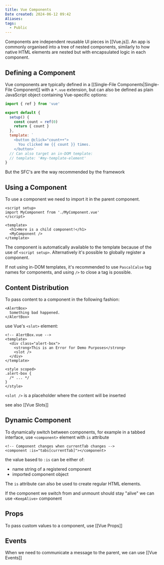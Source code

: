 ```yaml
---
title: Vue Components
Date created: 2024-06-12 09:42
Aliases:
tags: 
  - Public
---
```


Components are independent reusable UI pieces in [[Vue.js]]. An app is commonly organised into a tree of nested components, similarly to how native HTML elements are nested but with encapsulated logic in each component.

## Defining a Component
Vue components are typically defined in a [[Single-File Components|Single-File Component]] with a `*.vue` extension, but can also be defined as plain JavaScript object containing Vue-specific options:
```js
import { ref } from 'vue'

export default {
  setup() {
    const count = ref(0)
    return { count }
  },
  template: `
    <button @click="count++">
      You clicked me {{ count }} times.
    </button>`
  // Can also target an in-DOM template:
  // template: '#my-template-element'
}
```
 But the SFC's are the way recommended by the framework

## Using a Component

To use a component we need to import it in the parent component.
```vue
<script setup>
import MyComponent from './MyComponent.vue'
</script>

<template>
  <h1>Here is a child component!</h1>
  <MyComponent />
</template>
```

The component is automatically available to the template because of the use of `<script setup>`. Alternatively it's possible to globally register a component.

If not using in-DOM templates, it's recommended to use `PascalCalse` tag names for components, and using `/>` to close a tag is possible.

## Content Distribution
To pass content to a component in the following fashion:
```vue
<AlertBox>
  Something bad happened.
</AlertBox>
```

use Vue's `<slot>` element:
```vue
<!-- AlertBox.vue -->
<template>
  <div class="alert-box">
    <strong>This is an Error for Demo Purposes</strong>
    <slot />
  </div>
</template>

<style scoped>
.alert-box {
  /* ... */
}
</style>
```

`<slot />` is a placeholder where the content will be inserted

see also [[Vue Slots]]
## Dynamic Component
To dynamically switch between components, for example in a tabbed interface, use `<component>` element with `is` attribute
```vue
<!-- Component changes when currentTab changes -->
<component :is="tabs[currentTab]"></component>
```

the value based to `:is` can be either of:
- name string of a registered component
- imported component object

The `is` attribute can also be used to create regular HTML elements.

If the component we switch from and unmount should stay "alive" we can use `<KeepAlive>` component

## Props
To pass custom values to a component, use [[Vue Props]]

## Events
 When we need to communicate a message to the parent, we can use [[Vue Events]]
